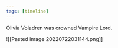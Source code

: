 ```yaml
---
tags: [timeline]
---
```


<span 
	  class='ob-timelines' 
	  data-date='3-13-13-13' 
	  data-title='Coronation of Olivia Voldaren' 
	  data-class='orange' 
	  data-img = 'attatchments/Pasted image 20220722031144.png' 
	  data-type='range' 
	  > 
	Olivia Voladren was crowned Vampire Lord.
</span>

![[Pasted image 20220722031144.png]]

